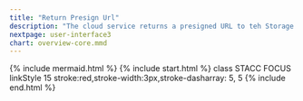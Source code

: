 ```yaml
---
title: "Return Presign Url"
description: "The cloud service returns a presigned URL to teh Storage (Access) Service"
nextpage: user-interface3
chart: overview-core.mmd
---
```

{% include mermaid.html %}
{% include start.html %}
  class STACC FOCUS
  linkStyle 15 stroke:red,stroke-width:3px,stroke-dasharray: 5, 5
{% include end.html %}
